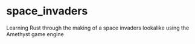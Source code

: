 # space_invaders
Learning Rust through the making of a space invaders lookalike using the Amethyst game engine
